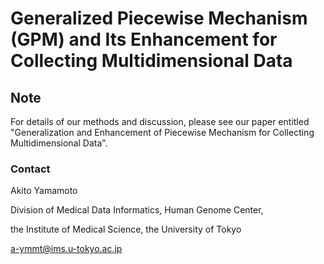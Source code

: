 # Generalized Piecewise Mechanism (GPM) and Its Enhancement for Collecting Multidimensional Data



## Note

For details of our methods and discussion, please see our paper entitled "Generalization and Enhancement of Piecewise Mechanism for Collecting Multidimensional Data".

### Contact
Akito Yamamoto

Division of Medical Data Informatics, Human Genome Center,

the Institute of Medical Science, the University of Tokyo

a-ymmt@ims.u-tokyo.ac.jp
